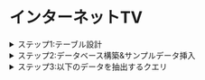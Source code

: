 # インターネットTV
<details>
  <summary>ステップ1:テーブル設計</summary>

【channels】
| カラム名 | データ型 | NULL | キー | 初期値 | AUTO INCREMENT |
| --- | --- | --- | --- | --- | --- |
| channel_id | INT | NOT NULL | PRIMARY KEY | | YES |
| channel_name | VARCHAR(255) | | | | |

【program】
| カラム名 | データ型 | NULL | キー | 初期値 | AUTO INCREMENT |
| --- | --- | --- | --- | --- | --- |
| program_id | INT | NOT NULL | PRIMARY KEY | | YES |
| title | VARCHAR(255) | | | | |
| program_detail | TEXT | | | | |

【seasons】
| カラム名 | データ型 | NULL | キー | 初期値 | AUTO INCREMENT |
| --- | --- | --- | --- | --- | --- |
| series_id | INT | NOT NULL | PRIMARY KEY | | YES |
| program_id | INT | NOT NULL | FOREIGN KEY | | |
| season_number | INT | | | NULL | |

【episodes】
| カラム名 | データ型 | NULL | キー | 初期値 | AUTO INCREMENT |
| --- | --- | --- | --- | --- | --- |
| episode_id | BIGINT(20) | NOT NULL | PRIMARY KEY | | YES |
| series_id | INT | NOT NULL | FOREIGN KEY | | |
| episode_number | INT | | | NULL | |
| title | VARCHAR(255) | | | | |
| episode_detail | TEXT | | | | |
| video_length | INT | | | | |
| release_date | DATE | | | | |
| views | BIGINT(20) | | | 0 | |

【genres】
| カラム名 | データ型 | NULL | キー | 初期値 | AUTO INCREMENT |
| --- | --- | --- | --- | --- | --- |
| genre_id | INT | NOT NULL | PRIMARY KEY | | YES |
| genre_name | VARCHAR(255) | | | | |

【program_genres】
| カラム名 | データ型 | NULL | キー | 初期値 | AUTO INCREMENT |
| --- | --- | --- | --- | --- | --- |
| program_id | INT | NOT NULL | FOREIGN KEY | | |
| genre_id | INT | NOT NULL | FOREIGN KEY | | |

【program_slots】
| カラム名 | データ型 | NULL | キー | 初期値 | AUTO INCREMENT |
| --- | --- | --- | --- | --- | --- |
| program_slot_id | INT | NOT NULL | PRIMARY KEY | | YES |
| channel_id | INT | NOT NULL | FOREIGN KEY | | |
| start_time | DATETIME | | | | |
| end_time | DATETIME | | | | |
| episode_id | BIGINT(20) | NOT NULL | FOREIGN KEY | | |
| views | BIGINT(20) | | | 0 | |

</details>
<details>
  <summary>ステップ2:データベース構築&サンプルデータ挿入</summary>

データベース構築<br>
※dockerはインストール済前提<br>
※.envファイルをinternet-tvフォルダ直下に作成して、MYSQL_ROOT_PASSWORD,MYSQL_USER,MYSQL_PASSWORDをそれぞれ設定してください
1. internet-tvディレクトリ内でターミナルから以下のコマンド実行
コンテナの構築・起動
```
docker compose up -d
```
2. コンテナに接続
```
docker compose exec db bash
```
3. MySQLに接続
```
mysql -u ユーザー名 -p
```
4.データベース(internet_tv)作成
```
CREATE DATABASE internet_tv;
```
5. データベース(internet_tv)が作成されたか確認
```
SHOW DATABASES;
```
6. データベースの指定
```
USE internet_tv;
```
7. 指定しているデータベースの確認
```
SELECT DATABASE();
```
テーブル作成
```
source /internet-tv/setup/create_tables.sql
```

サンプルデータ挿入
```
source /internet-tv/setup/insert_sample-data.sql
```
</details>
<details>
  <summary>ステップ3:以下のデータを抽出するクエリ</summary>

<details>
  <summary>エピソード視聴数トップ3のエピソードタイトルと視聴数を取得</summary>
```
SELECT title, views
FROM episodes
ORDER BY views DESC
LIMIT 3;
```
</details>
<details>
  <summary>エピソード視聴数トップ3の番組タイトル、シーズン数、エピソード数、エピソードタイトル、視聴数を取得</summary>
```
SELECT p.title, s.season_number, e.episode_number, e.title, e.views
FROM episodes AS e
JOIN seasons AS s ON e.series_id = s.series_id
JOIN program AS p ON s.program_id = p.program_id
ORDER BY e.views DESC
LIMIT 3;
```
</details>
<details>
  <summary>本日放送される全ての番組に対して、チャンネル名、放送開始時刻(日付+時間)、放送終了時刻、シーズン数、エピソード数、エピソードタイトル、エピソード詳細を取得。なお、番組の開始時刻が本日のものを本日方法される番組とみなす</summary>
```
SELECT c.channel_name, ps.start_time, ps.end_time, s.season_number, e.episode_number, e.title, e.episode_detail
FROM program_slots AS ps
JOIN channels AS c ON ps.channel_id = c.channel_id
JOIN episodes AS e ON ps.episode_id = e.episode_id
JOIN seasons AS s ON e.series_id = s.series_id
WHERE DATE(ps.start_time) = CURDATE()
ORDER BY ps.start_time;
```
</details>
<details>
  <summary>ドラマのチャンネルに対して、放送開始時刻、放送終了時刻、シーズン数、エピソード数、エピソードタイトル、エピソード詳細を本日から一週間分取得</summary>
```
SELECT ps.start_time, ps.end_time, s.season_number, e.episode_number, e.title, e.episode_detail
FROM program_slots AS ps
JOIN channels AS c ON ps.channel_id = c.channel_id
JOIN episodes AS e ON ps.episode_id = e.episode_id
JOIN seasons AS s ON e.series_id = s.series_id
JOIN program AS p ON s.program_id = p.program_id
WHERE c.channel_name = 'ドラマ' AND DATE(ps.start_time) BETWEEN CURDATE() AND DATE_ADD(CURDATE(), INTERVAL 1 WEEK);
```
</details>
</details>